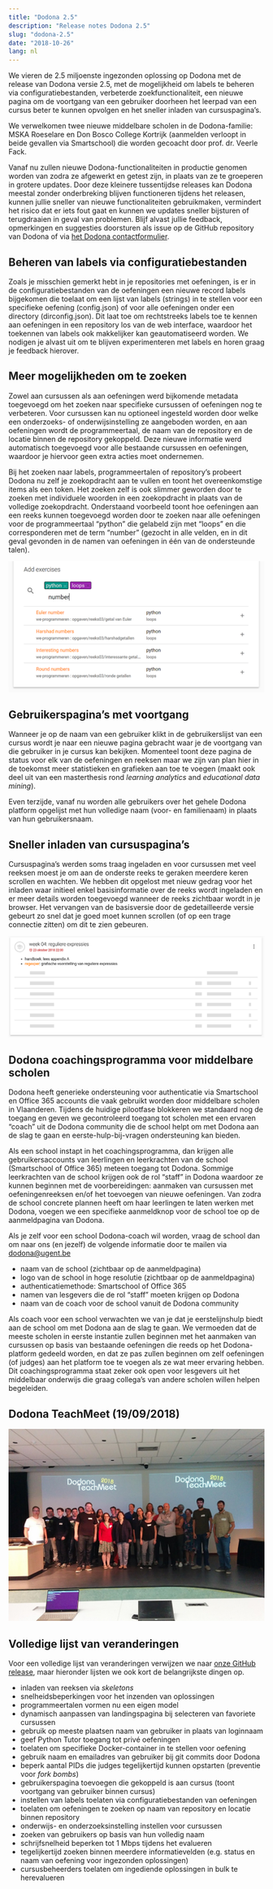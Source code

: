 ```yaml
---
title: "Dodona 2.5"
description: "Release notes Dodona 2.5"
slug: "dodona-2.5"
date: "2018-10-26"
lang: nl
---
```


We vieren de 2.5 miljoenste ingezonden oplossing op Dodona met de release van Dodona versie 2.5, met de mogelijkheid om labels te beheren via configuratiebestanden, verbeterde zoekfunctionaliteit, een nieuwe pagina om de voortgang van een gebruiker doorheen het leerpad van een cursus beter te kunnen opvolgen en het sneller inladen van cursuspagina’s.

We verwelkomen twee nieuwe middelbare scholen in de Dodona-familie: MSKA Roeselare en Don Bosco College Kortrijk (aanmelden verloopt in beide gevallen via Smartschool) die worden gecoacht door prof. dr. Veerle Fack.

Vanaf nu zullen nieuwe Dodona-functionaliteiten in productie genomen worden van zodra ze afgewerkt en getest zijn, in plaats van ze te groeperen in grotere updates. Door deze kleinere tussentijdse releases kan Dodona meestal zonder onderbreking blijven functioneren tijdens het releasen, kunnen jullie sneller van nieuwe functionaliteiten gebruikmaken, vermindert het risico dat er iets fout gaat en kunnen we updates sneller bijsturen of terugdraaien in geval van problemen. Blijf alvast jullie feedback, opmerkingen en suggesties doorsturen als issue op de GitHub repository van Dodona of via [het Dodona contactformulier](https://dodona.ugent.be/contact/).

## Beheren van labels via configuratiebestanden

Zoals je misschien gemerkt hebt in je repositories met oefeningen, is er in de configuratiebestanden van de oefeningen een nieuwe record labels bijgekomen die toelaat om een lijst van labels (strings) in te stellen voor een specifieke oefening (config.json) of voor alle oefeningen onder een directory (dirconfig.json). Dit laat toe om rechtstreeks labels toe te kennen aan oefeningen in een repository los van de web interface, waardoor het toekennen van labels ook makkelijker kan geautomatiseerd worden. We nodigen je alvast uit om te blijven experimenteren met labels en horen graag je feedback hierover.

## Meer mogelijkheden om te zoeken

Zowel aan cursussen als aan oefeningen werd bijkomende metadata toegevoegd om het zoeken naar specifieke cursussen of oefeningen nog te verbeteren. Voor cursussen kan nu optioneel ingesteld worden door welke een onderzoeks- of onderwijsinstelling ze aangeboden worden, en aan oefeningen wordt de programmeertaal, de naam van de repository en de locatie binnen de repository gekoppeld. Deze nieuwe informatie werd automatisch toegevoegd voor alle bestaande cursussen en oefeningen, waardoor je hiervoor geen extra acties moet ondernemen.

Bij het zoeken naar labels, programmeertalen of repository’s probeert Dodona nu zelf je zoekopdracht aan te vullen en toont het overeenkomstige items als een token. Het zoeken zelf is ook slimmer geworden door te zoeken met individuele woorden in een zoekopdracht in plaats van de volledige zoekopdracht. Onderstaand voorbeeld toont hoe oefeningen aan een reeks kunnen toegevoegd worden door te zoeken naar alle oefeningen voor de programmeertaal “python” die gelabeld zijn met “loops” en die corresponderen met de term “number” (gezocht in alle velden, en in dit geval gevonden in de namen van oefeningen in één van de ondersteunde talen).  

![search](/assets/img/news/dodona-2.5/search.png)

## Gebruikerspagina’s met voortgang

Wanneer je op de naam van een gebruiker klikt in de gebruikerslijst van een cursus wordt je naar een nieuwe pagina gebracht waar je de voortgang van die gebruiker in je cursus kan bekijken. Momenteel toont deze pagina de status voor elk van de oefeningen en reeksen maar we zijn van plan hier in de toekomst meer statistieken en grafieken aan toe te voegen (maakt ook deel uit van een masterthesis rond _learning analytics_ and _educational data mining_).

Even terzijde, vanaf nu worden alle gebruikers over het gehele Dodona platform opgelijst met hun volledige naam (voor- en familienaam) in plaats van hun gebruikersnaam.

## Sneller inladen van cursuspagina’s

Cursuspagina’s werden soms traag ingeladen en voor cursussen met veel reeksen moest je om aan de onderste reeks te geraken meerdere keren scrollen en wachten. We hebben dit opgelost met nieuw gedrag voor het inladen waar initieel enkel basisinformatie over de reeks wordt ingeladen en er meer details worden toegevoegd wanneer de reeks zichtbaar wordt in je browser. Het vervangen van de basisversie door de gedetailleerde versie gebeurt zo snel dat je goed moet kunnen scrollen (of op een trage connectie zitten) om dit te zien gebeuren.

![skeleton](/assets/img/news/dodona-2.5/skeleton.png)

## Dodona coachingsprogramma voor middelbare scholen  

Dodona heeft generieke ondersteuning voor authenticatie via Smartschool en Office 365 accounts die vaak gebruikt worden door middelbare scholen in Vlaanderen. Tijdens de huidige pilootfase blokkeren we standaard nog de toegang en geven we gecontroleerd toegang tot scholen met een ervaren “coach” uit de Dodona community die de school helpt om met Dodona aan de slag te gaan en eerste-hulp-bij-vragen ondersteuning kan bieden.

Als een school instapt in het coachingsprogramma, dan krijgen alle gebruikersaccounts van leerlingen en leerkrachten van de school (Smartschool of Office 365) meteen toegang tot Dodona. Sommige leerkrachten van de school krijgen ook de rol “staff” in Dodona waardoor ze kunnen beginnen met de voorbereidingen: aanmaken van cursussen met oefeningenreeksen en/of het toevoegen van nieuwe oefeningen. Van zodra de school concrete plannen heeft om haar leerlingen te laten werken met Dodona, voegen we een specifieke aanmeldknop voor de school toe op de aanmeldpagina van Dodona.

Als je zelf voor een school Dodona-coach wil worden, vraag de school dan om naar ons (en jezelf) de volgende informatie door te mailen via [dodona@ugent.be](mailto:dodona@ugent.be)

*   naam van de school (zichtbaar op de aanmeldpagina)
*   logo van de school in hoge resolutie (zichtbaar op de aanmeldpagina)
*   authenticatiemethode: Smartschool of Office 365
*   namen van lesgevers die de rol “staff” moeten krijgen op Dodona
*   naam van de coach voor de school vanuit de Dodona community

Als coach voor een school verwachten we van je dat je eerstelijnshulp biedt aan de school om met Dodona aan de slag te gaan. We vermoeden dat de meeste scholen in eerste instantie zullen beginnen met het aanmaken van cursussen op basis van bestaande oefeningen die reeds op het Dodona-platform gedeeld worden, en dat ze pas zullen beginnen om zelf oefeningen (of judges) aan het platform toe te voegen als ze wat meer ervaring hebben. Dit coachingsprogramma staat zeker ook open voor lesgevers uit het middelbaar onderwijs die graag collega’s van andere scholen willen helpen begeleiden.

## Dodona TeachMeet (19/09/2018)

![teachmeet](/assets/img/news/dodona-2.5/teachmeet.jpg)

## Volledige lijst van veranderingen

Voor een volledige lijst van veranderingen verwijzen we naar [onze GitHub release](https://github.com/dodona-edu/dodona/releases/tag/2.5), maar hieronder lijsten we ook kort de belangrijkste dingen op.

*   inladen van reeksen via _skeletons_
*   snelheidsbeperkingen voor het inzenden van oplossingen
*   programmeertalen vormen nu een eigen model
*   dynamisch aanpassen van landingspagina bij selecteren van favoriete cursussen 
*   gebruik op meeste plaatsen naam van gebruiker in plaats van loginnaam
*   geef Python Tutor toegang tot privé oefeningen
*   toelaten om specifieke Docker-container in te stellen voor oefening
*   gebruik naam en emailadres van gebruiker bij git commits door Dodona
*   beperk aantal PIDs die judges tegelijkertijd kunnen opstarten (preventie voor _fork bombs_)
*   gebruikerspagina toevoegen die gekoppeld is aan cursus (toont voortgang van gebruiker binnen cursus)
*   instellen van labels toelaten via configuratiebestanden van oefeningen
*   toelaten om oefeningen te zoeken op naam van repository en locatie binnen repository
*   onderwijs- en onderzoeksinstelling instellen voor cursussen
*   zoeken van gebruikers op basis van hun volledig naam
*   schrijfsnelheid beperken tot 1 Mbps tijdens het evalueren
*   tegelijkertijd zoeken binnen meerdere informatievelden (e.g. status en naam van oefening voor ingezonden oplossingen)
*   cursusbeheerders toelaten om ingediende oplossingen in bulk te herevalueren
